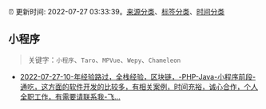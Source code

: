 :alarm_clock: 更新时间: 2022-07-27 03:33:39。[来源分类](../README.md)、[标签分类](../TAGS.md)、[时间分类](../TIMELINE.md)

## 小程序


> 关键字：`小程序`、`Taro`、`MPVue`、`Wepy`、`Chameleon`



- [2022-07-27-10-年经验路过，全栈经验，区块链，-PHP-Java-小程序前段-通吃，这方面的软件开发的比较多，有相关案例，时间充裕，诚心合作，个人全职工作，有需要请联系我-飞...](https://www.v2ex.com/t/868958) 
